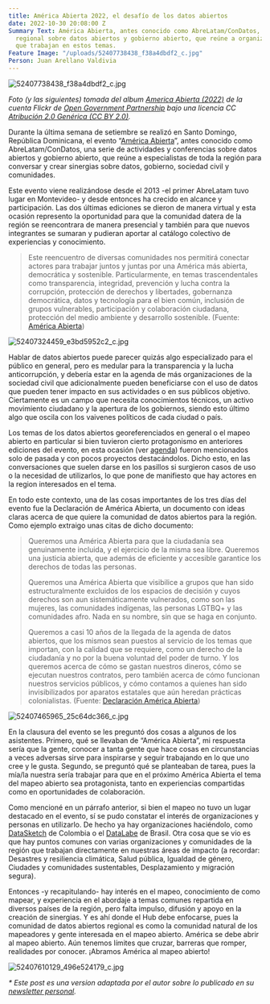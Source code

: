 ```yaml
---
title: América Abierta 2022, el desafío de los datos abiertos
date: 2022-10-30 20:08:00 Z
Summary Text: América Abierta, antes conocido como AbreLatam/ConDatos, es el evento
  regional sobre datos abiertos y gobierno abierto, que reúne a organizaciones e individuos
  que trabajan en estos temas.
Feature Image: "/uploads/52407738438_f38a4dbdf2_c.jpg"
Person: Juan Arellano Valdivia
---
```


![52407738438_f38a4dbdf2_c.jpg](/uploads/52407738438_f38a4dbdf2_c.jpg)

*Foto (y las siguientes) tomada del album [America Abierta (2022)](https://www.flickr.com/photos/opengovpart/albums/72177720302678908/) de la cuenta Flickr de [Open Government Partnership](https://www.flickr.com/photos/opengovpart/) bajo una licencia CC [Atribución 2.0 Genérica (CC BY 2.0)](https://creativecommons.org/licenses/by/2.0/deed.es).*

Durante la última semana de setiembre se realizó en Santo Domingo, República Dominicana, el evento “[América Abierta](https://americaabierta.org/)”, antes conocido como AbreLatam/ConDatos, una serie de actividades y conferencias sobre datos abiertos y gobierno abierto, que reúne a especialistas de toda la región para conversar y crear sinergias sobre datos, gobierno, sociedad civil y comunidades.

Este evento viene realizándose desde el 2013 -el primer AbreLatam tuvo lugar en Montevideo- y desde entonces ha crecido en alcance y participación. Las dos últimas ediciones se dieron de manera virtual y esta ocasión represento la oportunidad para que la comunidad datera de la región se reencontrara de manera presencial y también para que nuevos integrantes se sumaran y pudieran aportar al catálogo colectivo de experiencias y conocimiento.

> Este reencuentro de diversas comunidades nos permitirá conectar actores para trabajar juntos y juntas por una América más abierta, democrática y sostenible. Particularmente, en temas trascendentales como transparencia, integridad, prevención y lucha contra la corrupción, protección de derechos y libertades, gobernanza democrática, datos y tecnología para el bien común, inclusión de grupos vulnerables, participación y colaboración ciudadana, protección del medio ambiente y desarrollo sostenible. (Fuente: [América Abierta](https://americaabierta.org/acerca-de/))

![52407324459_e3bd5952c2_c.jpg](/uploads/52407324459_e3bd5952c2_c.jpg)

Hablar de datos abiertos puede parecer quizás algo especializado para el público en general, pero es medular para la transparencia y la lucha anticorrupción, y debería estar en la agenda de más organizaciones de la sociedad civil que adicionalmente pueden beneficiarse con el uso de datos que pueden tener impacto en sus actividades o en sus públicos objetivo. Ciertamente es un campo que necesita conocimientos técnicos, un activo movimiento ciudadano y la apertura de los gobiernos, siendo esto último algo que oscila con los vaivenes políticos de cada ciudad o país.

Los temas de los datos abiertos georeferenciados en general o el mapeo abierto en particular si bien tuvieron cierto protagonismo en anteriores ediciones del evento, en esta ocasión (ver [agenda](https://americaabierta.org/agenda/)) fueron mencionados solo de pasada y con pocos proyectos destacándolos. Dicho esto, en las conversaciones que suelen darse en los pasillos si surgieron casos de uso o la necesidad de utilizarlos, lo que pone de manifiesto que hay actores en la region interesados en el tema.

En todo este contexto, una de las cosas importantes de los tres días del evento fue la Declaración de América Abierta, un documento con ideas claras acerca de que quiere la comunidad de datos abiertos para la región. Como ejemplo extraigo unas citas de dicho documento:

> Queremos una América Abierta para que la ciudadanía sea genuinamente incluida, y el ejercicio de la misma sea libre. Queremos una justicia abierta, que además de eficiente y accesible garantice los derechos de todas las personas.
>
> Queremos una América Abierta que visibilice a grupos que han sido estructuralmente excluidos de los espacios de decisión y cuyos derechos son aun sistemáticamente vulnerados, como son las mujeres, las comunidades indígenas, las personas LGTBQ\+ y las comunidades afro. Nada en su nombre, sin que se haga en conjunto.
>
> Queremos a casi 10 años de la llegada de la agenda de datos abiertos, que los mismos sean puestos al servicio de los temas que importan, con la calidad que se requiere, como un derecho de la ciudadanía y no por la buena voluntad del poder de turno. Y los queremos acerca de cómo se gastan nuestros dineros, cómo se ejecutan nuestros contratos, pero también acerca de cómo funcionan nuestros servicios públicos, y cómo contamos a quienes han sido invisibilizados por aparatos estatales que aún heredan prácticas colonialistas. (Fuente: [Declaración América Abierta](https://americaabierta.org/abrelatam-queremos-una-americaabierta-para-todas-las-personas/))

![52407465965_25c64dc366_c.jpg](/uploads/52407465965_25c64dc366_c.jpg)

En la clausura del evento se les preguntó dos cosas a algunos de los asistentes. Primero, qué se llevaban de “América Abierta”, mi respuesta sería que la gente, conocer a tanta gente que hace cosas en circunstancias a veces adversas sirve para inspirarse y seguir trabajando en lo que uno cree y le gusta. Segundo, se preguntó qué se planteaban de tarea, pues la mía/la nuestra sería trabajar para que en el próximo América Abierta el tema del mapeo abierto sea protagonista, tanto en experiencias compartidas como en oportunidades de colaboración.

Como mencioné en un párrafo anterior, si bien el mapeo no tuvo un lugar destacado en el evento, sí se pudo constatar el interés de organizaciones y personas en utilizarlo. De hecho ya hay organizaciones haciéndolo, como [DataSketch](https://www.datasketch.co/) de Colombia o el [DataLabe](https://datalabe.org/) de Brasil. Otra cosa que se vio es que hay puntos comunes con varias organizaciones y comunidades de la región que trabajan directamente en nuestras áreas de impacto (a recordar: Desastres y resiliencia climática, Salud pública, Igualdad de género, Ciudades y comunidades sustentables, Desplazamiento y migración segura).

Entonces -y recapitulando- hay interés en el mapeo, conocimiento de como mapear, y experiencia en el abordaje a temas comunes repartida en diversos países de la región, pero falta impulso, difusión y apoyo en la creación de sinergias. Y es ahí donde el Hub debe enfocarse, pues la comunidad de datos abiertos regional es como la comunidad natural de los mapeadores y gente interesada en el mapeo abierto. América se debe abrir al mapeo abierto. Aún tenemos límites que cruzar, barreras que romper, realidades por conocer. ¡Abramos América al mapeo abierto!

![52407610129_496e524179_c.jpg](/uploads/52407610129_496e524179_c.jpg)

*\* Este post es una version adaptada por el autor sobre lo publicado en su [newsletter personal](https://cyberjuan.substack.com/p/america-abierta-2022?sd=pf).*